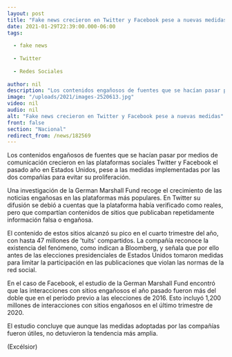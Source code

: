 ```yaml
---
layout: post
title: "Fake news crecieron en Twitter y Facebook pese a nuevas medidas"
date: 2021-01-29T22:39:00.000-06:00
tags:
  
  - fake news
  
  - Twitter
  
  - Redes Sociales
  
author: nil
description: "Los contenidos engañosos de fuentes que se hacían pasar por medios de comunicación crecieron en las plataformas sociales Twitter y Facebook el pasado año"
image: "/uploads/2021/images-2520613.jpg"
video: nil
audio: nil
alt: "Fake news crecieron en Twitter y Facebook pese a nuevas medidas"
front: false
section: "Nacional"
redirect_from: /news/182569
---
```


Los contenidos engañosos de fuentes que se hacían pasar por medios de comunicación crecieron en las plataformas sociales Twitter y Facebook el pasado año en Estados Unidos, pese a las medidas implementadas por las dos compañías para evitar su proliferación.

Una investigación de la German Marshall Fund recoge el crecimiento de las noticias engañosas en las plataformas más populares. En Twitter su difusión se debió a cuentas que la plataforma había verificado como reales, pero que compartían contenidos de sitios que publicaban repetidamente información falsa o engañosa.

El contenido de estos sitios alcanzó su pico en el cuarto trimestre del año, con hasta 47 millones de 'tuits' compartidos. La compañía reconoce la existencia del fenómeno, como indican a Bloomberg, y señala que por ello antes de las elecciones presidenciales de Estados Unidos tomaron medidas para limitar la participación en las publicaciones que violan las normas de la red social.

En el caso de Facebook, el estudio de la German Marshall Fund encontró que las interacciones con sitios engañosos el año pasado fueron más del doble que en el período previo a las elecciones de 2016. Esto incluyó 1,200 millones de interacciones con sitios engañosos en el último trimestre de 2020.

El estudio concluye que aunque las medidas adoptadas por las compañías fueron útiles, no detuvieron la tendencia más amplia.

(Excélsior)